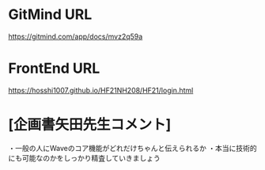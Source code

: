# GitMind URL
https://gitmind.com/app/docs/mvz2q59a
# FrontEnd URL
https://hosshi1007.github.io/HF21NH208/HF21/login.html
# [企画書矢田先生コメント]
・一般の人にWaveのコア機能がどれだけちゃんと伝えられるか
・本当に技術的にも可能なのかをしっかり精査していきましょう